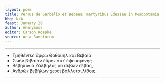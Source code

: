 ```yaml
---
layout: poem
title: Versus de Sarbelio et Bebaea, martyribus Edessae in Mesopotamia
bhg: N/A
feast: January 29
author: Anonymous
editor: Carson Koepke
source: Acta Sanctorum
---
```


---

- Τμηθέντες ἄμφω Θαθουὴλ καὶ Βεβαία
- Σωὴν βεβαίαν ἐῦρον ἀυτ᾽ ἐψευσμένης.
- Βέβηλον ὁ Ζάλβηλος οὐ σέβων σέβας,
- Ανδρῶν βεβήλων χερσὶ βάλλεται λίθοις.

---
